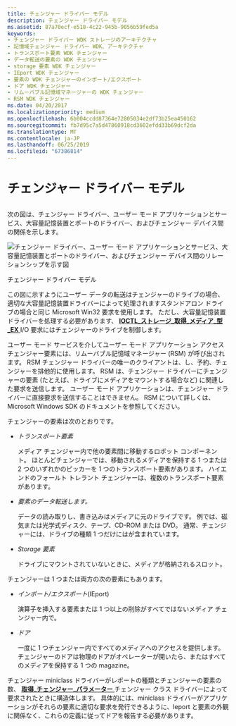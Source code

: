 ```yaml
---
title: チェンジャー ドライバー モデル
description: チェンジャー ドライバー モデル
ms.assetid: 87a70ecf-e518-4c22-945b-9056b59fed5a
keywords:
- チェンジャー ドライバー WDK ストレージのアーキテクチャ
- 記憶域チェンジャー ドライバー WDK、アーキテクチャ
- トランスポート要素 WDK チェンジャー
- データ転送の要素の WDK チェンジャー
- storage 要素 WDK チェンジャー
- IEport WDK チェンジャー
- 要素の WDK チェンジャーのインポート/エクスポート
- ドア WDK チェンジャー
- リムーバブル記憶域マネージャーの WDK チェンジャー
- RSM WDK チェンジャー
ms.date: 04/20/2017
ms.localizationpriority: medium
ms.openlocfilehash: 6b004ccdd87364e72805034e2df73b25ea450162
ms.sourcegitcommit: fb7d95c7a5d47860918cd3602efdd33b69dcf2da
ms.translationtype: MT
ms.contentlocale: ja-JP
ms.lasthandoff: 06/25/2019
ms.locfileid: "67386814"
---
```

# <a name="the-changer-driver-model"></a>チェンジャー ドライバー モデル


## <span id="ddk_the_changer_driver_model_kg"></span><span id="DDK_THE_CHANGER_DRIVER_MODEL_KG"></span>


次の図は、チェンジャー ドライバー、ユーザー モード アプリケーションとサービス、大容量記憶装置とポートのドライバー、およびチェンジャー デバイス間の関係を示します。

![チェンジャー ドライバー、ユーザー モード アプリケーションとサービス、大容量記憶装置とポートのドライバー、およびチェンジャー デバイス間のリレーションシップを示す図](images/changer.png)

チェンジャー ドライバー モデル

この図に示すようにユーザー データの転送はチェンジャーのドライブの場合、適切な大容量記憶装置ドライバーによって処理されますスタンドアロン ドライブの場合と同じ Microsoft Win32 要求を使用します。 ただし、大容量記憶装置ドライバーを処理する必要があります、 [ **IOCTL\_ストレージ\_取得\_メディア\_型\_EX** ](https://docs.microsoft.com/windows-hardware/drivers/ddi/content/ntddstor/ni-ntddstor-ioctl_storage_get_media_types_ex) I/O 要求にはチェンジャーのドライブを制御します。

ユーザー モード サービスを介してユーザー モード アプリケーション アクセス チェンジャー要素には、リムーバブル記憶域マネージャー (RSM) が呼び出されます。 RSM チェンジャー ドライバーの唯一のクライアントは、し、予約、チェンジャーを排他的に使用します。 RSM は、チェンジャー ドライバーにチェンジャーの要素 (たとえば、ドライブにメディアをマウントする場合など) に関連した要求を送信します。 ユーザー モード アプリケーションは、チェンジャー ドライバーに直接要求を送信することはできません。 RSM について詳しくは、Microsoft Windows SDK のドキュメントを参照してください。

チェンジャーの要素は次のとおりです。

-   *トランスポート要素*

    メディア チェンジャー内で他の要素間に移動するロボット コンポーネント。 ほとんどチェンジャーでは、移動されるメディアを保持する 1 つまたは 2 つのいずれかのピッカーを 1 つのトランスポート要素があります。 ハイエンドのフォールト トレラント チェンジャーは、複数のトランスポート要素があります。

-   *要素のデータ転送します。*

    データの読み取りし、書き込みはメディアに元のドライブです。 例では、磁気または光学式ディスク、テープ、CD-ROM または DVD。 通常、チェンジャーには、ドライブの種類 1 つだけにはが含まれています。

-   *Storage 要素*

    ドライブにマウントされていないときに、メディアが格納されるスロット。

チェンジャーは 1 つまたは両方の次の要素にもあります。

-   *インポート/エクスポート*(IEport)

    演算子を挿入する要素または 1 つ以上の削除がすべてではないメディア チェンジャー内で。

-   *ドア*

    一度に 1 つチェンジャー内ですべてのメディアへのアクセスを提供します。 チェンジャーのドアは物理のドアがオペレーターが開いたら、またはすべてのメディアを保持する 1 つの magazine。

チェンジャー miniclass ドライバーがレポートの種類とチェンジャーの要素の数、 [**取得\_チェンジャー\_パラメーター** ](https://docs.microsoft.com/windows-hardware/drivers/ddi/content/ntddchgr/ns-ntddchgr-_get_changer_parameters)チェンジャー クラス ドライバーによって要求されたときに構造体します。 具体的には、miniclass ドライバーがアプリケーションがそれらの要素に適切な要求を発行できるように、Ieport と要素の外観に関係なく、これらの定義に従ってドアを報告する必要があります。

 

 




